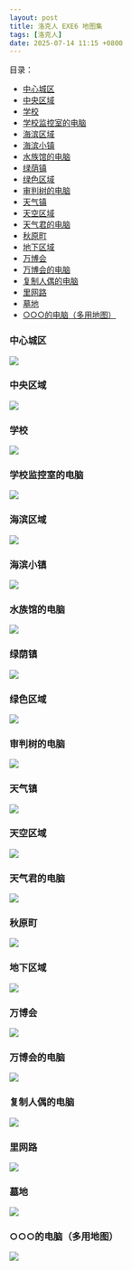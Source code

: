 ```yaml
---
layout: post
title: 洛克人 EXE6 地图集
tags: [洛克人]
date: 2025-07-14 11:15 +0800
---
```


<p>目录：</p>
<ul>
  <li><a href="#1">中心城区</a></li>
  <li><a href="#2">中央区域</a></li>
  <li><a href="#3">学校</a></li>
  <li><a href="#4">学校监控室的电脑</a></li>
  <li><a href="#5">海滨区域</a></li>
  <li><a href="#6">海滨小镇</a></li>
  <li><a href="#7">水族馆的电脑</a></li>
  <li><a href="#8">绿荫镇</a></li>
  <li><a href="#9">绿色区域</a></li>
  <li><a href="#10">审判树的电脑</a></li>
  <li><a href="#11">天气镇</a></li>
  <li><a href="#12">天空区域</a></li>
  <li><a href="#13">天气君的电脑</a></li>
  <li><a href="#14">秋原町</a></li>
  <li><a href="#15">地下区域</a></li>
  <li><a href="#16">万博会</a></li>
  <li><a href="#17">万博会的电脑</a></li>
  <li><a href="#18">复制人偶的电脑</a></li>
  <li><a href="#19">里网路</a></li>
  <li><a href="#20">墓地</a></li>
  <li><a href="#21">○○○的电脑（多用地图）</a></li>
</ul>


<h3 id="1">中心城区</h3><img src="https://blogger.googleusercontent.com/img/b/R29vZ2xl/AVvXsEiWuqwy8anoP1UFzdpDhpKpkRraLdeh5w5hMpwfFyIpcofaPOtoyll__KnXWbfTbX1V7cNZElRSdWLeKNOObzJsZ_UgvOZEY-RdtiRnhca-qpsYKV7q-XvUnvRl2ZCM0mzK8uPO67L3Efc5/s0/01.png">
<h3 id="2">中央区域</h3><img src="https://blogger.googleusercontent.com/img/b/R29vZ2xl/AVvXsEgwXK_H2GaVNKaMW87iKN6q1tE0zfNpdnGCvj3JE_TDFreOWdaRSjqhvDxN0xel29L21JhCQRVZRrnnFEF9hOAnZhhNL53lbso6N7s6hbD2vEJRtO9Z2THCR2WE2ATrklySL6VpYwv6ODuF/s0/02.png">
<h3 id="3">学校</h3><img src="https://blogger.googleusercontent.com/img/b/R29vZ2xl/AVvXsEj-9XV_6Kybfjp5T5mcThrfIhsdh-uOAMJNj3StxxnWP2uTZsdV1BBFJ_dWOZqw5mhNhBKFLdSVJWUsVVULDTLw44N6az8PmFh5lMdTxg2X31toOsE1dnsm3DdLk6eUqfSFJuyM3P-KkHGZ/s0/03.png">
<h3 id="4">学校监控室的电脑</h3><img src="https://blogger.googleusercontent.com/img/b/R29vZ2xl/AVvXsEj9gIIsx0oWUEsmgP2xfiNUZ5-tudqRsVSVHZAycr58VNor86w-k6cXArIawhy1EUKUDCIEPXX2SQi6l6Pq3i2Jg1MWWYXutOd8dfBQkDqXq2jiZmbRZn9E7t468uV6wyDkqbSXdm_wfCP7/s0/04.png">
<h3 id="5">海滨区域</h3><img src="https://blogger.googleusercontent.com/img/b/R29vZ2xl/AVvXsEjW6hbc-BZko8jr7cWfjjSgPG6MVemifVxKc6wZSiy7L6A6yu8mMMqXPUTFlZNP89pCrVIN9GUmYQQ53q41foSj0RAj3ZfNRlvpzLIAzS2axE_xEXxOvyx6tEnK25t1dbXYKyyoJOAC3pgY/s0/05.png">
<h3 id="6">海滨小镇</h3><img src="https://blogger.googleusercontent.com/img/b/R29vZ2xl/AVvXsEhMSjx3_KXezXHwzKChR3eAS78pGoRTqvbzH075i6hawsob9D19k6cknPjrgRDaib6pt8PenIPKqZfCaZu2UljIHqKXGCNyBGDH1Pf5PqO4PXGM8ivCZLU53VHA_GKmn6g_zm8BfYCObvjw/s0/06.png">
<h3 id="7">水族馆的电脑</h3><img src="https://blogger.googleusercontent.com/img/b/R29vZ2xl/AVvXsEif4QTSgKagbY7iqAblFky9tuZzXuAdjigJl5rykP0Chq3L-iiRJTi2LHFdxMvXMBkMwmz5GdnXDpWY6Gkjw1EeN3Ymp7fx4z2Nm89jUTYap_9amgcvS1BO2PdMB3lQrsKHUlVZnAFyAPxR/s0/07.png">
<h3 id="8">绿荫镇</h3><img src="https://blogger.googleusercontent.com/img/b/R29vZ2xl/AVvXsEi7YhvhzQ05kQASLX-UW0Une8JFeIETJUk19G4xYRAO7pTXBSL_crwwtvBVJ3CB-gownuyeI98jiRbiQyVFbA2GPhA80o6MfcOKV5jPppJw4MNLCkMDxnbQ8RqkHDAXWdQHAwpY4XCrpLRd/s0/08.png">
<h3 id="9">绿色区域</h3><img src="https://blogger.googleusercontent.com/img/b/R29vZ2xl/AVvXsEhKKCxPq1LNjUmQnkHmVEUVrrlmtbWoTQsNzwwXVeGWPJPNrcEzEjDmTO8u4VpVf7ORk1gCEJCne7cuaZ-BASxlEdB3MqCembYKCnmNI_Vus2J5VtbyYY_N4YS5aRSRNzB922g_lDz6DPbO/s0/09.png">
<h3 id="10">审判树的电脑</h3><img src="https://blogger.googleusercontent.com/img/b/R29vZ2xl/AVvXsEiXVRAzz15IVQznbPkJAoL-Kv0eTeXhB9PzeyWkhMy5ui5gA3CybJUXNTGIkwvFSCJWeiVp8A6kAz2ydzQCMQNPC3njEUkNtnb6XVCOjdFTGz932uuKZSdbbdqD_tFYgKnEit9-zCXzYEAd/s0/10.png">
<h3 id="11">天气镇</h3><img src="https://blogger.googleusercontent.com/img/b/R29vZ2xl/AVvXsEh_e_7avkah2OBt8WieOw5Zab6TKbGxCX7gUkRY8t1SlxwnJUJpW2VXY1gNneDnTL1DY0TJKzpmZBolz3qFbReH7HC4tJDC7i88Ar2HIaLqSzFEwtBG0yHvXug4Hgrjasj9mGyLIgNcp41K/s0/11.png">
<h3 id="12">天空区域</h3><img src="https://blogger.googleusercontent.com/img/b/R29vZ2xl/AVvXsEhW734niABko2PhJZEPpftzvthZTV7-K_3Cw-BRTV6eKFVvc61yLOEwtqN5mH6jC0dKjKnOsifh6HBXaG7ubtFBQP7l7iXo2lMMibnzlaLIDGBrl1ZHqFqFm2-T1BUhsrUruGAX00Sme_91/s0/12.png">
<h3 id="13">天气君的电脑</h3><img src="https://blogger.googleusercontent.com/img/b/R29vZ2xl/AVvXsEggHIdi5JXZm5He81SRzCzwL05N7E3OLhbKSPAQfMizzbpw4CpykJIf5gZi81FbtnhyuBcI3b-CL3kUxrpqFZ_UYQjXpF3YIVvNxEC9XroT5cEzVX0ZbIMcsM0LxX2P5AJBkFleX8hUml1w/s0/13.png">
<h3 id="14">秋原町</h3><img src="https://blogger.googleusercontent.com/img/b/R29vZ2xl/AVvXsEjUeoU0QfDDwwSNE9NTcG-Z3qyl3PIvkSAimJ3IrUgCRDCFbSArcnIGpvNacJunuAr70n78LAEMez4USbEN4z2diJeCdDkdThce34GYjFFhIOdsZeh5ekYeZKWyVHlMk608mx7jQ4060mPk/s0/14.png">
<h3 id="15">地下区域</h3><img src="https://blogger.googleusercontent.com/img/b/R29vZ2xl/AVvXsEjf_Sh21qHOuAfaS4RkxR_EylIVaiKRa2uTGQ5wdjBMaj0E_dzhzrHtPjaCIn8W9JbdpZjvEMyWsj1tr4jbPOQoA5Era8HnUiVj6xSaEhye5VE5wRzuuLim_kCgKIQYwrraJBTeqYmS55J7/s0/15.png">
<h3 id="16">万博会</h3><img src="https://blogger.googleusercontent.com/img/b/R29vZ2xl/AVvXsEiQNGY7RXun-cWsCgQyfMzWWdnBidABg19DAIIL1KG8yKX3UnnTZZ_vXJi2n5eN8SoH5S9y7AhlAcgKAH7DQt8uNwITUCW5unqAooVqg0cbsVHIeEOEdesrR0dUcP-cRt1kOV2xPpNQYvgQ/s0/16.png">
<h3 id="17">万博会的电脑</h3><img src="https://blogger.googleusercontent.com/img/b/R29vZ2xl/AVvXsEj9244LTHn41m9NPSUL0CMLPn7Ae4Q3wJ-bpO3936R7v_ObzLZb7OsIIV42B2Lz7I8YM77DUxz4zvEuQ5dU4PcXHfxxV9guuLBvUC1WH9pt-SNhlnHaglrg2OL1k39w_JN5gli7C-exG8qO/s0/17.png">
<h3 id="18">复制人偶的电脑</h3><img src="https://blogger.googleusercontent.com/img/b/R29vZ2xl/AVvXsEgfB2E5JI_UjODaFI5kIq3pPH1ARD8cF_XfeqzNUn6_t7Vw2vo8NBGrTZYiypAn9xdotWZAkE6c7r8JXO2Ishyphenhyphen2GxyMY6K5_VtpvTmt1UJ7F9ohAgEBC6o0yCmxKMWPvVC6kkkn2juan67R/s0/18.png">
<h3 id="19">里网路</h3><img src="https://blogger.googleusercontent.com/img/b/R29vZ2xl/AVvXsEg6pXp5_up7mwCdOg99cDF5DPF9OVskfl80Z-ufg9HxwCJVumnWvLeH3gg2EJYPMMftDh_mbLVL61rM5G0TJtUqQk_eKxIP9rnsR4sSAy22x_9pmK8-Lgtl6aShqrH2pWIGLIphCc-HALt1/s0/19.png">
<h3 id="20">墓地</h3><img src="https://blogger.googleusercontent.com/img/b/R29vZ2xl/AVvXsEiq2iJPYQQWdHvP9SbqcVka58ZTHqzncN1rIocWdY-htAnmCKEXwh25u-1Gwsfn5p4YKKJvY6kjTZ7kxpaPRjGGeiJVx6LKQuaCxDtroSQlO7uP5cvPwZ6UkhWgrPfctGFaO6UoFoVj4pLH/s0/20.png">
<h3 id="21">○○○的电脑（多用地图）</h3><img src="https://blogger.googleusercontent.com/img/b/R29vZ2xl/AVvXsEhF5r-j8yd0JlZNvcaRDLdmw3TbPDr2YtYk62xm7yY4CC8UO7T8VaZBA8YTFQ4-maJN9qqCPx52FNVr2pF5u9FS9Vq7Ngi7cLavXAbJGJz2mdoV4wRBfcnEepnyjjOwxuBCKosyMt5TA6er/s0/21.png">
